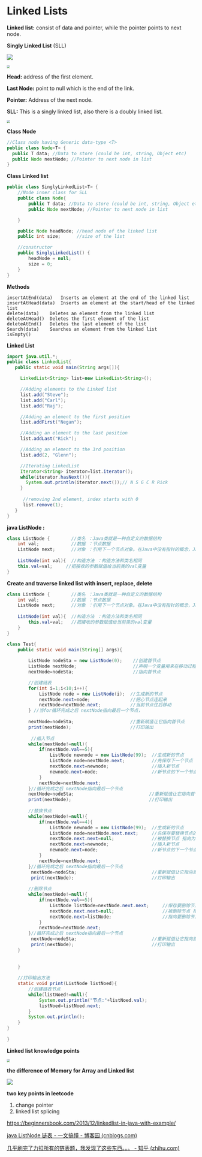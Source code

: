 # Linked Lists

**Linked list:** consist of data and pointer, while the pointer points to next node.

**Singly Linked List** (SLL)

![](pictures/L.1.png)

<img src="pictures/L_2.png" style="zoom:50%;" />

**Head:** address of the first element.

**Last Node:** point to null which is the end of the link.

**Pointer:** Address of the next node.

**SLL:** This is a singly linked list, also there is a doubly linked list.

<img src="pictures/L_3.png" style="zoom:50%;" />

**Class Node**

````java
//Class node having Generic data-type <T>
public class Node<T> {
  public T data; //Data to store (could be int, string, Object etc)
  public Node nextNode; //Pointer to next node in list
}
````

**Class Linked list**

````java
public class SinglyLinkedList<T> {
    //Node inner class for SLL
    public class Node{
        public T data; //Data to store (could be int, string, Object etc)
        public Node nextNode; //Pointer to next node in list

    }

    public Node headNode; //head node of the linked list
    public int size;      //size of the list

    //constructor
    public SinglyLinkedList() {
        headNode = null;
        size = 0;
    }
}
````

**Methods**

````
insertAtEnd(data)	Inserts an element at the end of the linked list
insertAtHead(data)	Inserts an element at the start/head of the linked list
delete(data)	Deletes an element from the linked list
deleteAtHead()	Deletes the first element of the list
deleteAtEnd()	Deletes the last element of the list
Search(data)	Searches an element from the linked list
isEmpty()
````

**Linked List**

````java
import java.util.*;
public class LinkedList{
   public static void main(String args[]){

     LinkedList<String> list=new LinkedList<String>();

     //Adding elements to the Linked list
     list.add("Steve");
     list.add("Carl");
     list.add("Raj");

     //Adding an element to the first position
     list.addFirst("Negan");

     //Adding an element to the last position
     list.addLast("Rick");

     //Adding an element to the 3rd position
     list.add(2, "Glenn");

     //Iterating LinkedList
     Iterator<String> iterator=list.iterator();
     while(iterator.hasNext()){
       System.out.println(iterator.next());// N S G C R Rick
     }
     
      //removing 2nd element, index starts with 0
      list.remove(1);
   } 
} 


````

**java ListNode :**

````java
class ListNode {        //类名 ：Java类就是一种自定义的数据结构
    int val;            //数据 ：节点数据 
    ListNode next;      //对象 ：引用下一个节点对象。在Java中没有指针的概念，Java中的引用和C语言的指针类似
    
    ListNode(int val){  //构造方法 ：构造方法和类名相同   
    this.val=val;     //把接收的参数赋值给当前类的val变量
}
````

**Create and traverse linked list with insert, replace, delete**

````java
class ListNode {        //类名 ：Java类就是一种自定义的数据结构
    int val;            //数据 ：节点数据 
    ListNode next;      //对象 ：引用下一个节点对象。在Java中没有指针的概念，Java中的引用和C语言的指针类似
    
    ListNode(int val){  //构造方法 ：构造方法和类名相同   
        this.val=val;   //把接收的参数赋值给当前类的val变量
    }
}

class Test{
    public static void main(String[] args){
        
        ListNode nodeSta = new ListNode(0);    //创建首节点
        ListNode nextNode;                     //声明一个变量用来在移动过程中指向当前节点
        nextNode=nodeSta;                      //指向首节点

        //创建链表
        for(int i=1;i<10;i++){
            ListNode node = new ListNode(i);  //生成新的节点
            nextNode.next=node;               //把心节点连起来
            nextNode=nextNode.next;           //当前节点往后移动
        } //当for循环完成之后 nextNode指向最后一个节点，
        
        nextNode=nodeSta;                     //重新赋值让它指向首节点
        print(nextNode);                      //打印输出
        
         //插入节点
        while(nextNode!=null){
            if(nextNode.val==5){
                ListNode newnode = new ListNode(99);  //生成新的节点
                ListNode node=nextNode.next;          //先保存下一个节点
                nextNode.next=newnode;                //插入新节点
                newnode.next=node;                    //新节点的下一个节点指向 之前保存的节点
            }
            nextNode=nextNode.next;
        }//循环完成之后 nextNode指向最后一个节点
        nextNode=nodeSta;                            //重新赋值让它指向首节点
        print(nextNode);                             //打印输出
        
        //替换节点
        while(nextNode!=null){
            if(nextNode.val==4){
                ListNode newnode = new ListNode(99);  //生成新的节点
                ListNode node=nextNode.next.next;     //先保存要替换节点的下一个节点
                nextNode.next.next=null;              //被替换节点 指向为空 ，等待java垃圾回收
                nextNode.next=newnode;                //插入新节点
                newnode.next=node;                    //新节点的下一个节点指向 之前保存的节点
            }
            nextNode=nextNode.next;
        }//循环完成之后 nextNode指向最后一个节点
         nextNode=nodeSta;                            //重新赋值让它指向首节点
         print(nextNode);                             //打印输出
        
        //删除节点
        while(nextNode!=null){
            if(nextNode.val==5){
                ListNode listNode=nextNode.next.next;     //保存要删除节点的下一个节点
                nextNode.next.next=null;                  //被删除节点 指向为空 ，等待java垃圾回收
                nextNode.next=listNode;                   //指向要删除节点的下一个节点
            }
            nextNode=nextNode.next;
        }//循环完成之后 nextNode指向最后一个节点
         nextNode=nodeSta;                            //重新赋值让它指向首节点
         print(nextNode);                             //打印输出
    }
    
      
    }
    
    //打印输出方法
    static void print(ListNode listNoed){
        //创建链表节点
        while(listNoed!=null){
            System.out.println("节点:"+listNoed.val);
            listNoed=listNoed.next;
        }
        System.out.println();
    }
}
   
}
````

**Linked list knowledge points**

<img src="pictures/L_4.png" style="zoom:50%;" />

**the difference of Memory for Array and Linked list**

![](pictures/L_5.jpg)

**two key points in leetcode**

1. change pointer
2. linked list splicing

https://beginnersbook.com/2013/12/linkedlist-in-java-with-example/

[java ListNode 链表 - 一文搞懂 - 博客园 (cnblogs.com)](https://www.cnblogs.com/easyidea/p/13371863.html)

[几乎刷完了力扣所有的链表题，我发现了这些东西。。。 - 知乎 (zhihu.com)](https://zhuanlan.zhihu.com/p/281404491)